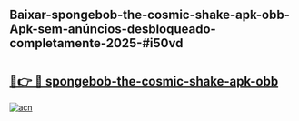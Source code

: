 ## Baixar-spongebob-the-cosmic-shake-apk-obb-Apk-sem-anúncios-desbloqueado-completamente-2025-#i50vd

# <h2><a href="https://ainizakaria.my?title=spongebob-the-cosmic-shake-apk-obb&ref=20M">🔗👉 🔴 spongebob-the-cosmic-shake-apk-obb</a></h2>

[![acn](https://github.com/user-attachments/assets/0f9c940e-d8b0-45ae-aac7-cd30a18b3e1c)](https://ainizakaria.my?title=spongebob-the-cosmic-shake-apk-obb&ref=20M)

